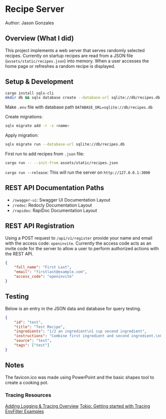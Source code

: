 # Recipe Server
Author: Jason Gonzales

## Overview (What I did)

This project implements a web server that serves randomly selected recipes. Currently on startup recipes are read from a JSON file (`assets/static/recipes.json`) into memory. When a user accesses the home page or refreshes a random recipe is displayed.

## Setup & Development

```sh
cargo install sqlx-cli
mkdir db && sqlx database create --database-url sqlite://db/recipes.db
```

Make `.env` file with database path `DATABASE_URL=sqlite://db/recipes.db`

Create migrations:
```sh
sqlx migrate add -r -s <name>
```

Apply migration:
```sh
sqlx migrate run --database-url sqlite://db/recipes.db
```

First run to add recipes from `.json` file:
```sh
cargo run -- --init-from assets/static/recipes.json
```

`cargo run --release`: This will run the server on `http://127.0.0.1:3000`

## REST API Documentation Paths

- `/swagger-ui`: Swagger UI Documentation Layout
- `/redoc`: Redocly Documentation Layout
- `/rapidoc`: RapiDoc Documentation Layout  

## REST API Registration

Using a POST request to `/api/v1/register` provide your name and email with
the access code: `openinvite`. Currently the access code acts as an invite code
for the server to allow a user to perform authorized actions with the REST API.

```json
{
    "full_name": "First Last",
    "email": "firstlast@example.com",
    "access_code": "openinvite"
}
```

## Testing

Below is an entry in the JSON data and database for query testing.
```json
{
    "id": "test",
    "title": "Test Recipe",
    "ingredients": "1/2 an ingredient\n1 cup second ingredient",
    "instructions": "Combine first ingredient and second ingredient.\nCook until ready to serve.",
    "source": "test",
    "tags": ["test"]
}
```

## Notes

The favicon.ico was made using PowerPoint and the basic shapes tool to create a cooking pot.

### Tracing Resources

[Adding Logging & Tracing Overview](https://carlosmv.hashnode.dev/adding-logging-and-tracing-to-an-axum-app-rust)
[Tokio: Getting started with Tracing](https://tokio.rs/tokio/topics/tracing)
[EnvFilter Examples](https://docs.rs/tracing-subscriber/latest/tracing_subscriber/filter/struct.EnvFilter.html#examples)

